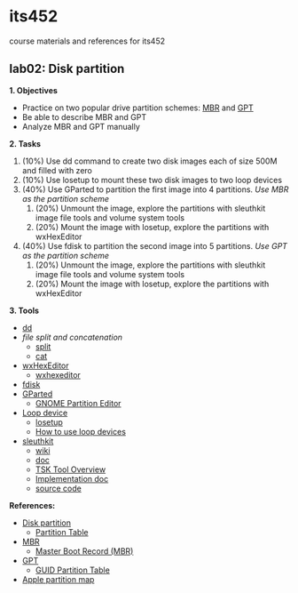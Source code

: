 # its452
course materials and references for its452

## lab02: Disk partition

**1. Objectives**

* Practice on two popular drive partition schemes: [MBR](https://en.wikipedia.org/wiki/Master_boot_record) and [GPT](https://en.wikipedia.org/wiki/GUID_Partition_Table)
* Be able to describe MBR and GPT
* Analyze MBR and GPT manually

**2. Tasks**

1. (10%) Use dd command to create two disk images each of size 500M and filled with zero
2. (10%) Use losetup to mount these two disk images to two loop devices
3. (40%) Use GParted to partition the first image into 4 partitions. *Use MBR as the partition scheme*
   1. (20%) Unmount the image, explore the partitions with sleuthkit image file tools and volume system tools
   2. (20%) Mount the image with losetup, explore the partitions with wxHexEditor
4. (40%) Use fdisk to partition the second image into 5 partitions. *Use GPT as the partition scheme*
   1. (20%) Unmount the image, explore the partitions with sleuthkit image file tools and volume system tools
   2. (20%) Mount the image with losetup, explore the partitions with wxHexEditor

**3. Tools**

* [dd](https://en.wikipedia.org/wiki/Dd_(Unix))
* _file split and concatenation_
  * [split](https://en.wikipedia.org/wiki/Split_(Unix))
  * [cat](https://en.wikipedia.org/wiki/Cat_(Unix))
* [wxHexEditor](https://www.wxhexeditor.org/)
  * [wxhexeditor](../../lectures/module02/wxhexeditor.md)
* [fdisk](https://tldp.org/HOWTO/Partition/fdisk_partitioning.html)
* [GParted](https://en.wikipedia.org/wiki/GParted)
  * [GNOME Partition Editor](https://gparted.org/)
* [Loop device](https://en.wikipedia.org/wiki/Loop_device)
  * [losetup](https://man7.org/linux/man-pages/man8/losetup.8.html)
  * [How to use loop devices](https://blog.sleeplessbeastie.eu/2017/07/03/how-to-use-loop-devices/)
* [sleuthkit](https://www.sleuthkit.org/sleuthkit/)
  * [wiki](http://wiki.sleuthkit.org)
  * [doc](http://wiki.sleuthkit.org/index.php?title=Help_Documents)
  * [TSK Tool Overview](http://wiki.sleuthkit.org/index.php?title=TSK_Tool_Overview)
  * [Implementation doc](http://wiki.sleuthkit.org/index.php?title=Design_Documents)
  * [source code](https://github.com/sleuthkit/sleuthkit)


**References:**
* [Disk partition](https://en.wikipedia.org/wiki/Disk_partitioning)
  * [Partition Table](https://wiki.osdev.org/Partition_Table)
* [MBR](https://en.wikipedia.org/wiki/Master_boot_record)
  * [Master Boot Record (MBR)](https://wiki.osdev.org/MBR_(x86))
* [GPT](https://en.wikipedia.org/wiki/GUID_Partition_Table)
  * [GUID Partition Table](https://wiki.osdev.org/GPT)
* [Apple partition map](https://en.wikipedia.org/wiki/Apple_Partition_Map)

